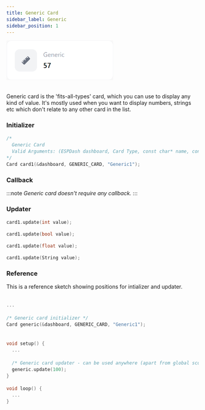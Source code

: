 ```yaml
---
title: Generic Card
sidebar_label: Generic
sidebar_position: 1
---
```


<img className="card-preview" src="/img/v4/generic-card.png" width="280px" alt="Preview" />

<br/>
<br/>

Generic card is the 'fits-all-types' card, which you can use to display any kind of value. It's mostly used when you want to display numbers, strings etc which don't relate to any other card in the list.

### Initializer

```cpp
/* 
  Generic Card
  Valid Arguments: (ESPDash dashboard, Card Type, const char* name, const char* symbol (optional) )
*/
Card card1(&dashboard, GENERIC_CARD, "Generic1");
```

### Callback

:::note
*Generic card doesn't require any callback.*
:::

### Updater

```cpp
card1.update(int value);
```

```cpp
card1.update(bool value);
```

```cpp
card1.update(float value);
```

```cpp
card1.update(String value);
```

### Reference

This is a reference sketch showing positions for intializer and updater.


<!-- A complete dummy sketch showing positions for intializer and updater -->
```cpp

...

/* Generic card initializer */
Card generic(&dashboard, GENERIC_CARD, "Generic1");


void setup() {
  ...

  /* Generic card updater - can be used anywhere (apart from global scope) */
  generic.update(100);
}

void loop() {
  ...
}

```
